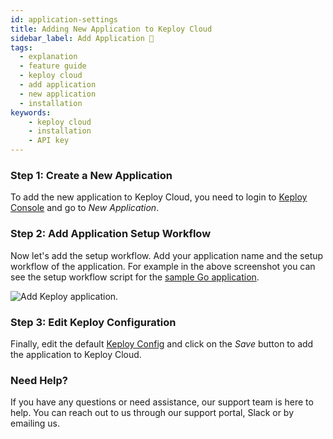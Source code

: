 ```yaml
---
id: application-settings
title: Adding New Application to Keploy Cloud
sidebar_label: Add Application 📝
tags:
  - explanation
  - feature guide
  - keploy cloud
  - add application
  - new application
  - installation
keywords:
    - keploy cloud
    - installation
    - API key
---
```



### Step 1: Create a New Application

To add the new application to Keploy Cloud, you need to login to [Keploy Console](https://app.keploy.io) and go to *New Application*.

### Step 2: Add Application Setup Workflow

Now let's add the setup workflow. Add your application name and the setup workflow of the application. For example in the above screenshot you can see the setup workflow script for the [sample Go application](/docs/quickstart/samples-gin/).

<img src="/docs/img/keploy-cloud/keploy-cloud-new-app.png" alt="Add Keploy application"/>.

### Step 3: Edit Keploy Configuration

Finally, edit the default [Keploy Config](/docs/running-keploy/configuration-file/) and click on the *Save* button to add the application to Keploy Cloud.

### Need Help?

If you have any questions or need assistance, our support team is here to help. You can reach out to us through our support portal, Slack or by emailing us.
